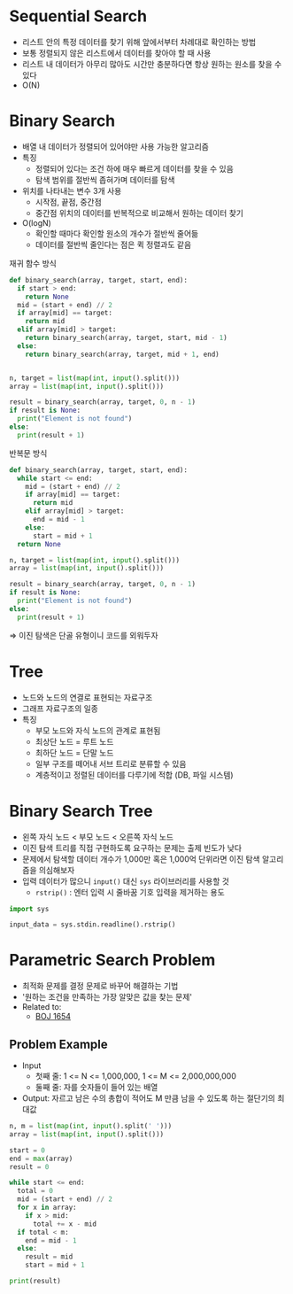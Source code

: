 # Sequential Search

- 리스트 안의 특정 데이터를 찾기 위해 앞에서부터 차례대로 확인하는 방법
- 보통 정렬되지 않은 리스트에서 데이터를 찾아야 할 때 사용
- 리스트 내 데이터가 아무리 많아도 시간만 충분하다면 항상 원하는 원소를 찾을 수 있다
- O(N)

# Binary Search

- 배열 내 데이터가 정렬되어 있어야만 사용 가능한 알고리즘
- 특징
  - 정렬되어 있다는 조건 하에 매우 빠르게 데이터를 찾을 수 있음
  - 탐색 범위를 절반씩 좁혀가며 데이터를 탐색
- 위치를 나타내는 변수 3개 사용
  - 시작점, 끝점, 중간점
  - 중간점 위치의 데이터를 반복적으로 비교해서 원하는 데이터 찾기
- O(logN)
  - 확인할 때마다 확인할 원소의 개수가 절반씩 줄어듦
  - 데이터를 절반씩 줄인다는 점은 퀵 정렬과도 같음

재귀 함수 방식

```py
def binary_search(array, target, start, end):
  if start > end:
    return None
  mid = (start + end) // 2
  if array[mid] == target:
    return mid
  elif array[mid] > target:
    return binary_search(array, target, start, mid - 1)
  else:
    return binary_search(array, target, mid + 1, end)


n, target = list(map(int, input().split()))
array = list(map(int, input().split()))

result = binary_search(array, target, 0, n - 1)
if result is None:
  print("Element is not found")
else:
  print(result + 1)
```

반복문 방식

```py
def binary_search(array, target, start, end):
  while start <= end:
    mid = (start + end) // 2
    if array[mid] == target:
      return mid
    elif array[mid] > target:
      end = mid - 1
    else:
      start = mid + 1
  return None

n, target = list(map(int, input().split()))
array = list(map(int, input().split()))

result = binary_search(array, target, 0, n - 1)
if result is None:
  print("Element is not found")
else:
  print(result + 1)
```

⇒ 이진 탐색은 단골 유형이니 코드를 외워두자

# Tree

- 노드와 노드의 연결로 표현되는 자료구조
- 그래프 자료구조의 일종
- 특징
  - 부모 노드와 자식 노드의 관계로 표현됨
  - 최상단 노드 = 루트 노드
  - 최하단 노드 = 단말 노드
  - 일부 구조를 떼어내 서브 트리로 분류할 수 있음
  - 계층적이고 정렬된 데이터를 다루기에 적합 (DB, 파일 시스템)

# Binary Search Tree

- 왼쪽 자식 노드 < 부모 노드 < 오른쪽 자식 노드
- 이진 탐색 트리를 직접 구현하도록 요구하는 문제는 출제 빈도가 낮다
- 문제에서 탐색할 데이터 개수가 1,000만 혹은 1,000억 단위라면 이진 탐색 알고리즘을 의심해보자
- 입력 데이터가 많으니 `input()` 대신 `sys` 라이브러리를 사용할 것
  - `rstrip()` : 엔터 입력 시 줄바꿈 기호 입력을 제거하는 용도

```py
import sys

input_data = sys.stdin.readline().rstrip()
```

# Parametric Search Problem

- 최적화 문제를 결정 문제로 바꾸어 해결하는 기법
- '원하는 조건을 만족하는 가장 알맞은 값을 찾는 문제'
- Related to:
  - [BOJ 1654](https://www.acmicpc.net/problem/1654)

## Problem Example

- Input
  - 첫째 줄: 1 <= N <= 1,000,000, 1 <= M <= 2,000,000,000
  - 둘째 줄: 자를 숫자들이 들어 있는 배열
- Output: 자르고 남은 수의 총합이 적어도 M 만큼 남을 수 있도록 하는 절단기의 최대값

```py
n, m = list(map(int, input().split(' ')))
array = list(map(int, input().split()))

start = 0
end = max(array)
result = 0

while start <= end:
  total = 0
  mid = (start + end) // 2
  for x in array:
    if x > mid:
      total += x - mid
  if total < m:
    end = mid - 1
  else:
    result = mid
    start = mid + 1

print(result)
```

